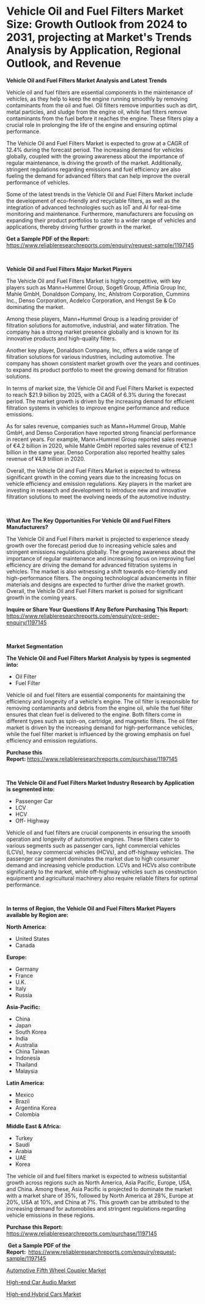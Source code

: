 <p><h1>Vehicle Oil and Fuel Filters Market Size: Growth Outlook from 2024 to 2031, projecting at Market's Trends Analysis by Application, Regional Outlook, and Revenue</h1></p><p><strong>Vehicle Oil and Fuel Filters Market Analysis and Latest Trends</strong></p>
<p><p>Vehicle oil and fuel filters are essential components in the maintenance of vehicles, as they help to keep the engine running smoothly by removing contaminants from the oil and fuel. Oil filters remove impurities such as dirt, metal particles, and sludge from the engine oil, while fuel filters remove contaminants from the fuel before it reaches the engine. These filters play a crucial role in prolonging the life of the engine and ensuring optimal performance.</p><p>The Vehicle Oil and Fuel Filters Market is expected to grow at a CAGR of 12.4% during the forecast period. The increasing demand for vehicles globally, coupled with the growing awareness about the importance of regular maintenance, is driving the growth of the market. Additionally, stringent regulations regarding emissions and fuel efficiency are also fueling the demand for advanced filters that can help improve the overall performance of vehicles.</p><p>Some of the latest trends in the Vehicle Oil and Fuel Filters Market include the development of eco-friendly and recyclable filters, as well as the integration of advanced technologies such as IoT and AI for real-time monitoring and maintenance. Furthermore, manufacturers are focusing on expanding their product portfolios to cater to a wider range of vehicles and applications, thereby driving further growth in the market.</p></p>
<p><strong>Get a Sample PDF of the Report:&nbsp;</strong> <a href="https://www.reliableresearchreports.com/enquiry/request-sample/1197145">https://www.reliableresearchreports.com/enquiry/request-sample/1197145</a></p>
<p>&nbsp;</p>
<p><strong>Vehicle Oil and Fuel Filters Major Market Players</strong></p>
<p><p>The Vehicle Oil and Fuel Filters Market is highly competitive, with key players such as Mann+Hummel Group, Sogefi Group, Affinia Group Inc, Mahle GmbH, Donaldson Company, Inc, Ahlstrom Corporation, Cummins Inc., Denso Corporation, Acdelco Corporation, and Hengst Se & Co dominating the market. </p><p>Among these players, Mann+Hummel Group is a leading provider of filtration solutions for automotive, industrial, and water filtration. The company has a strong market presence globally and is known for its innovative products and high-quality filters. </p><p>Another key player, Donaldson Company, Inc, offers a wide range of filtration solutions for various industries, including automotive. The company has shown consistent market growth over the years and continues to expand its product portfolio to meet the growing demand for filtration solutions.</p><p>In terms of market size, the Vehicle Oil and Fuel Filters Market is expected to reach $21.9 billion by 2025, with a CAGR of 6.3% during the forecast period. The market growth is driven by the increasing demand for efficient filtration systems in vehicles to improve engine performance and reduce emissions.</p><p>As for sales revenue, companies such as Mann+Hummel Group, Mahle GmbH, and Denso Corporation have reported strong financial performance in recent years. For example, Mann+Hummel Group reported sales revenue of €4.2 billion in 2020, while Mahle GmbH reported sales revenue of €12.1 billion in the same year. Denso Corporation also reported healthy sales revenue of ¥4.9 trillion in 2020.</p><p>Overall, the Vehicle Oil and Fuel Filters Market is expected to witness significant growth in the coming years due to the increasing focus on vehicle efficiency and emission regulations. Key players in the market are investing in research and development to introduce new and innovative filtration solutions to meet the evolving needs of the automotive industry.</p></p>
<p>&nbsp;</p>
<p><strong>What Are The Key Opportunities For Vehicle Oil and Fuel Filters Manufacturers?</strong></p>
<p><p>The Vehicle Oil and Fuel Filters market is projected to experience steady growth over the forecast period due to increasing vehicle sales and stringent emissions regulations globally. The growing awareness about the importance of regular maintenance and increasing focus on improving fuel efficiency are driving the demand for advanced filtration systems in vehicles. The market is also witnessing a shift towards eco-friendly and high-performance filters. The ongoing technological advancements in filter materials and designs are expected to further drive the market growth. Overall, the Vehicle Oil and Fuel Filters market is poised for significant growth in the coming years.</p></p>
<p><strong>Inquire or Share Your Questions If Any Before Purchasing This Report:</strong> <a href="https://www.reliableresearchreports.com/enquiry/pre-order-enquiry/1197145">https://www.reliableresearchreports.com/enquiry/pre-order-enquiry/1197145</a></p>
<p>&nbsp;</p>
<p><strong>Market Segmentation</strong></p>
<p><strong>The Vehicle Oil and Fuel Filters Market Analysis by types is segmented into:</strong></p>
<p><ul><li>Oil Filter</li><li>Fuel Filter</li></ul></p>
<p><p>Vehicle oil and fuel filters are essential components for maintaining the efficiency and longevity of a vehicle's engine. The oil filter is responsible for removing contaminants and debris from the engine oil, while the fuel filter ensures that clean fuel is delivered to the engine. Both filters come in different types such as spin-on, cartridge, and magnetic filters. The oil filter market is driven by the increasing demand for high-performance vehicles, while the fuel filter market is influenced by the growing emphasis on fuel efficiency and emission regulations.</p></p>
<p><strong>Purchase this Report:&nbsp;</strong><a href="https://www.reliableresearchreports.com/purchase/1197145">https://www.reliableresearchreports.com/purchase/1197145</a></p>
<p>&nbsp;</p>
<p><strong>The Vehicle Oil and Fuel Filters Market Industry Research by Application is segmented into:</strong></p>
<p><ul><li>Passenger Car</li><li>LCV</li><li>HCV</li><li>Off- Highway</li></ul></p>
<p><p>Vehicle oil and fuel filters are crucial components in ensuring the smooth operation and longevity of automotive engines. These filters cater to various segments such as passenger cars, light commercial vehicles (LCVs), heavy commercial vehicles (HCVs), and off-highway vehicles. The passenger car segment dominates the market due to high consumer demand and increasing vehicle production. LCVs and HCVs also contribute significantly to the market, while off-highway vehicles such as construction equipment and agricultural machinery also require reliable filters for optimal performance.</p></p>
<p>&nbsp;</p>
<p><strong>In terms of Region, the Vehicle Oil and Fuel Filters Market Players available by Region are:</strong></p>
<p>
    <p> <strong> North America: </strong>
        <ul>
            <li>United States</li>
            <li>Canada</li>
        </ul>
        </p> 
    <p> <strong> Europe: </strong>
        <ul>
            <li>Germany</li>
            <li>France</li>
            <li>U.K.</li>
            <li>Italy</li>
            <li>Russia</li>
        </ul>
        </p> 
    <p> <strong> Asia-Pacific: </strong>
        <ul>
            <li>China</li>
            <li>Japan</li>
            <li>South Korea</li>
            <li>India</li>
            <li>Australia</li>
            <li>China Taiwan</li>
            <li>Indonesia</li>
            <li>Thailand</li>
            <li>Malaysia</li>
        </ul>
        </p> 
    <p> <strong> Latin America: </strong>
        <ul>
            <li>Mexico</li>
            <li>Brazil</li>
            <li>Argentina Korea</li>
            <li>Colombia</li>
        </ul>
        </p> 
    <p> <strong> Middle East & Africa: </strong>
        <ul>
            <li>Turkey</li>
            <li>Saudi</li>
            <li>Arabia</li>
            <li>UAE</li>
            <li>Korea</li>
        </ul>
    </p>
    </p>
<p><p>The vehicle oil and fuel filters market is expected to witness substantial growth across regions such as North America, Asia Pacific, Europe, USA, and China. Among these, Asia Pacific is projected to dominate the market with a market share of 35%, followed by North America at 28%, Europe at 20%, USA at 10%, and China at 7%. This growth can be attributed to the increasing demand for automobiles and stringent regulations regarding vehicle emissions in these regions.</p></p>
<p><strong>Purchase this Report: </strong><a href="https://www.reliableresearchreports.com/purchase/1197145">https://www.reliableresearchreports.com/purchase/1197145</a></p>
<p>&nbsp;<strong>Get a Sample PDF of the Report:&nbsp;&nbsp;</strong><a href="https://www.reliableresearchreports.com/enquiry/request-sample/1197145">https://www.reliableresearchreports.com/enquiry/request-sample/1197145</a></p>
<p><strong></strong></p>
<p><p><a href="https://github.com/shotows/Market-Research-Report-List-1/blob/main/automotive-fifth-wheel-coupler-market.md">Automotive Fifth Wheel Coupler Market</a></p><p><a href="https://github.com/beatblasta/Market-Research-Report-List-2/blob/main/high-end-car-audio-market.md">High-end Car Audio Market</a></p><p><a href="https://github.com/angelajermaine/Market-Research-Report-List-2/blob/main/high-end-hybrid-cars-market.md">High-end Hybrid Cars Market</a></p></p>